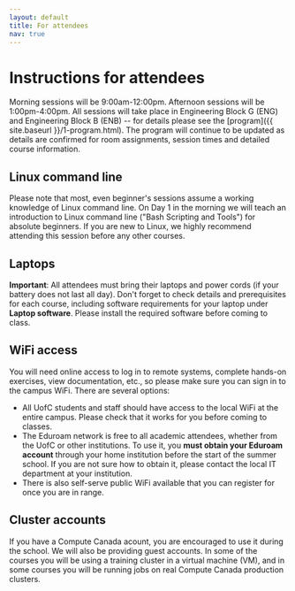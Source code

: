 ```yaml
---
layout: default
title: For attendees
nav: true
---
```


# Instructions for attendees

Morning sessions will be 9:00am-12:00pm. Afternoon sessions will be 1:00pm-4:00pm. All sessions will take
place in Engineering Block G (ENG) and Engineering Block B (ENB) -- for details please see the
[program]({{ site.baseurl }}/1-program.html). The program will continue to be updated as details are
confirmed for room assignments, session times and detailed course information.

## Linux command line

Please note that most, even beginner's sessions assume a working knowledge of Linux command line. On Day
1 in the morning we will teach an introduction to Linux command line ("Bash Scripting and Tools") for
absolute beginners. If you are new to Linux, we highly recommend attending this session before any other
courses.

## Laptops

**Important**: All attendees must bring their laptops and power cords (if your battery does not last all
day). Don't forget to check details and prerequisites for each course, including software requirements
for your laptop under **Laptop software**. Please install the required software before coming to class.

## WiFi access

You will need online access to log in to remote systems, complete hands-on exercises, view documentation,
etc., so please make sure you can sign in to the campus WiFi. There are several options:

- All UofC students and staff should have access to the local WiFi at the entire campus. Please check
  that it works for you before coming to classes.
- The Eduroam network is free to all academic attendees, whether from the UofC or other institutions. To
  use it, you **must obtain your Eduroam account** through your home institution before the start of the
  summer school. If you are not sure how to obtain it, please contact the local IT department at your
  institution.
-  There is also self-serve public WiFi available that you can register for once you are in range.

## Cluster accounts

If you have a Compute Canada acount, you are encouraged to use it during the school. We will also be
providing guest accounts. In some of the courses you will be using a training cluster in a virtual
machine (VM), and in some courses you will be running jobs on real Compute Canada production clusters.
